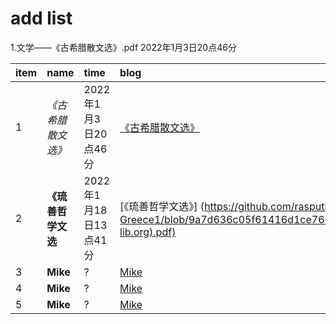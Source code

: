 # add list  
1.文学——《古希腊散文选》.pdf  2022年1月3日20点46分 








| item  |     name     | time |             blog                |  
| :-- | :------------ | :--- | :------------------------------- |  
| 1 | _《古希腊散文选》_ |  2022年1月3日20点46分 | [《古希腊散文选》](link) |  
|2 | __《琉善哲学文选__     |  2022年1月18日13点41分  | [《琉善哲学文选》] (https://github.com/rasputin2020/Book_Ancient-Greece1/blob/9a7d636c05f61416d1ce7664d47e15d976b1a73b/%E7%90%89%E5%96%84%E5%93%B2%E5%AD%A6%E6%96%87%E9%80%89%20(z-lib.org).pdf)
| 3 | __Mike__     |  ? | [Mike](link)          |  
| 4 | __Mike__     |  ? | [Mike](link)          |  
| 5 | __Mike__     |  ? | [Mike](link)          |  

